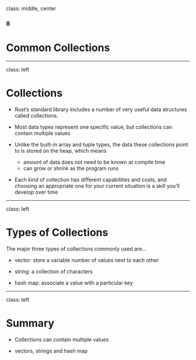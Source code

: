 
class: middle, center

### 8

# Common Collections

---
class: left

# Collections

* Rust’s standard library includes a number of very useful data structures 
  called collections.

* Most data types represent one specific value, but collections can contain 
  multiple values 
  
* Unlike the built-in array and tuple types, the data these collections point 
  to is stored on the heap, which means
    * amount of data does not need to be known at compile time 
    * can grow or shrink as the program runs
  
* Each kind of collection has different capabilities and costs, and choosing an 
  appropriate one for your current situation is a skill you’ll develop over time

---
class: left

# Types of Collections

The major three types of collections commonly used are...

* vector: store a variable number of values next to each other

* string: a collection of characters

* hash map: associate a value with a particular key

---
class: left

# Summary

* Collections can contain multiple values

* vectors, strings and hash map